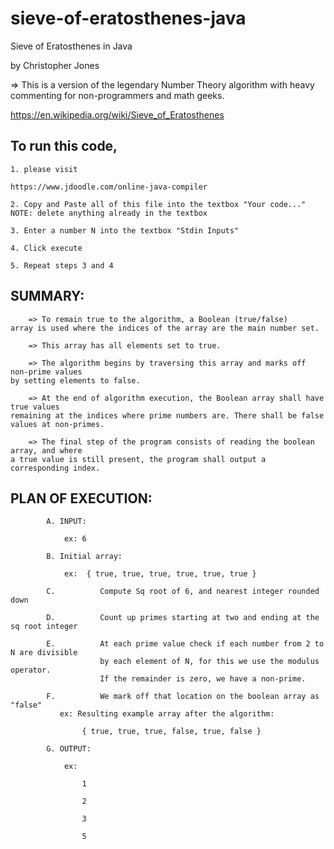 # sieve-of-eratosthenes-java
Sieve of Eratosthenes in Java

by Christopher Jones

=> This is a version of the legendary Number Theory algorithm with heavy commenting for non-programmers and math geeks. 


https://en.wikipedia.org/wiki/Sieve_of_Eratosthenes

## To run this code,
    
    1. please visit
    
    https://www.jdoodle.com/online-java-compiler
    
    2. Copy and Paste all of this file into the textbox "Your code..."
    NOTE: delete anything already in the textbox
    
    3. Enter a number N into the textbox "Stdin Inputs"
    
    4. Click execute
    
    5. Repeat steps 3 and 4
    
## SUMMARY:
    
        => To remain true to the algorithm, a Boolean (true/false)
    array is used where the indices of the array are the main number set.
    
        => This array has all elements set to true.
        
        => The algorithm begins by traversing this array and marks off non-prime values
    by setting elements to false.
    
        => At the end of algorithm execution, the Boolean array shall have true values
    remaining at the indices where prime numbers are. There shall be false values at non-primes.
    
        => The final step of the program consists of reading the boolean array, and where
    a true value is still present, the program shall output a corresponding index.
    
## PLAN OF EXECUTION:
            A. INPUT:
            
                ex: 6
                
            B. Initial array:
            
                ex:  { true, true, true, true, true, true }
           
            C.          Compute Sq root of 6, and nearest integer rounded down
            
            D.          Count up primes starting at two and ending at the sq root integer
            
            E.          At each prime value check if each number from 2 to N are divisible
                        by each element of N, for this we use the modulus operator.
                        If the remainder is zero, we have a non-prime.
                        
            F.          We mark off that location on the boolean array as "false"
               ex: Resulting example array after the algorithm:
               
                    { true, true, true, false, true, false }
                    
            G. OUTPUT:
            
                ex:
                
                    1
                    
                    2
                    
                    3
                    
                    5
